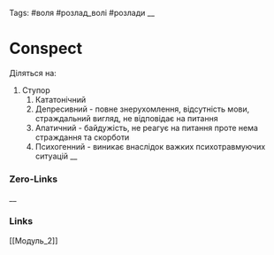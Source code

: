 Tags: #воля #розлад_волі #розлади 
__
# Conspect
Діляться на:
1. Ступор
	1. Кататонічний
	2. Депресивний - повне знерухомлення, відсутність мови, страждальний вигляд, не відповідає на питання
	3. Апатичний - байдужість, не реагує на питання проте нема страждання та скорботи
	4. Психогенний - виникає внаслідок важких психотравмуючих ситуацій
__
### Zero-Links

__
### Links
[[Модуль_2]]